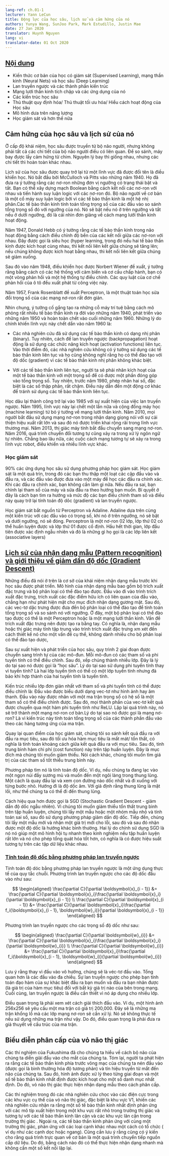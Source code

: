 ```yaml
---
lang-ref: ch.01-1
lecturer: Yann LeCun
title: Động lực của học sâu, lịch sử và cảm hứng của nó
authors: Yunya Wang, SunJoo Park, Mark Estudillo, Justin Mae
date: 27 Jan 2020
translator: Huynh Nguyen
lang: vi
translator-date: 01 Oct 2020
---
```



## [Nội dung](https://www.youtube.com/watch?v=0bMe_vCZo30&t=217s)

- Kiến thức cơ bản của học có giám sát (Supervised Learning), mạng thần kinh (Neural Nets) và học sâu (Deep Learning)
- Lan truyền ngược và các thành phần kiến trúc
- Mạng lưới thần kinh tích chập và các ứng dụng của nó
- Các kiến trúc học sâu
- Thủ thuật quy định hóa/ Thủ thuật tối ưu hóa/ Hiểu cách hoạt động của Học sâu
- Mô hình dưa trên năng lượng
- Học giám sát và hơn thế nữa


## Cảm hứng của học sâu và lịch sử của nó

Ở cấp độ khái niệm, học sâu được truyền từ bộ não người, nhưng không phải tất cả các chi tiết của bộ não người điều có liên quan. Để so sánh, máy bay được lấy cảm hứng từ chim. Nguyên lý bay thì giống nhau, nhưng các chi tiết thì hoàn toàn khác nhau.

Lịch sử của học sâu được quay trở lại từ một lĩnh vực đã được đổi tên là điều khiển học. Nó bắt đầu bởi McCulloch và Pitts vào những năm 1940. Họ đã đưa ra ý tưởng rằng các nơ-ron những đơn vị ngưỡng có trạng thái bật và tắt. Bạn có thể xây dựng mạch Boolean bằng cách kết nối các nơ-ron với nhau và tiến hành suy luận logic với các nơ-ron đó. Bộ não người về cơ bản là một cổ máy suy luận logic bởi vì các tế bào thần kinh là một hệ nhị phân.Các tế bào thần kinh tính toán tổng trọng số của các đầu vào so sánh tổng trọng số đó với ngưỡng của nó. Nó sẽ bật nếu nó ở trên ngưỡng và tắt nếu ở dưới ngưỡng, đó là cái nhìn đơn giảng về cách mạng lưới thần kinh hoạt động.

Năm 1947, Donald Hebb có ý tưởng rằng các tế bào thần kinh trong não hoạt động bằng cách điều chỉnh độ bền của các kết nối giữa các nơ-ron với nhau. Đây được gọi là siêu học (hyper learning, trong đó nếu hai tế bào thần kinh được kích hoạt cùng nhau, thì kết nối liên kết giữa chúng sẽ tăng lên; nếu chúng không được kích hoạt bằng nhau, thì kết nối liên kết giữa chúng sẽ giảm xuống.

Sau đó vào năm 1948, điều khiển học được Norbert Wiener đề xuất, ý tưởng rằng bằng cách có các hệ thống với cảm biến và cơ cấu chấp hành, bạn có một vòng phản hồi và một hệ thống tự điều chỉnh. Các quy luật của cơ chế phản hồi của ô tô đều xuất phát từ công việc này.

Năm 1957, Frank Rosenblatt đề xuất Perceptron, là một thuật toán học sửa đổi trọng số của các mạng nơ-ron rất đơn giản.

Nhìn chung, ý tưởng cố gắng tạo ra những cỗ máy trí tuệ bằng cách mô phỏng rất nhiều tế bào thần kinh ra đời vào những năm 1940, phát triển vào những năm 1950 và hoàn toàn chết vào cuối những năm 1960. Những lý do chính khiến lĩnh vực này chết dần vào năm 1960 là:

- Các nhà nghiên cứu đã sử dụng các tế bào thần kinh có dạng nhị phân (binary). Tuy nhiên, cách để lan truyền ngược (backpropagation) hoạt động là sử dụng các chức năng kích hoạt (activation functions) liên tục. Vào thời điểm đó, các nhà nghiên cứu không có ý tưởng sử dụng các tế bào thần kinh liên tục và họ cũng không nghĩ rằng họ có thể đào tạo với độ dốc (gradient) vì các tế bào thần kinh nhị phân không khác biệt.

- Với các tế bào thần kinh liên tục, người ta sẽ phải nhân kích hoạt của một tế bào thần kinh với một trọng số để có được một phần đóng góp vào tổng trọng số. Tuy nhiên, trước năm 1980, phép nhân hai số, đặc biệt là các số thập phân, rất chậm. Điều này dẫn đến một động cơ khác để tránh sử dụng các tế bào thần kinh liên tục.

Học dâu lại thành công trở lại vào 1985 với sự xuất hiện của việc lan truyền ngược. Năm 1995, lĩnh vực này lại chết một lần nữa và cộng đồng máy học (machine learning) từ bỏ ý tưởng về mạng lưới thần kinh. Năm 2010, mọi người bắt đầu sử dụng mạng nơ-ron trong nhận dạng giọng nói với sự cải thiện hiệu xuất rất lớn và sau đó nó được triển khai rộng rãi trong lĩnh vực thương mại. Năm 2013, thị giác máy tính bắt đầu chuyển sang mạng nơ-ron. Năm 2016, quá trình chuyển đổi tương tự cũng xảy ra trong xử lý ngôn ngữ tự nhiên. Chẳng bao lâu nữa, các cuộc cách mạng tương tự sẽ xảy ra trong lĩnh vực robot, điều khiển và nhiều lĩnh vực khác.

### Học giám sát

90% các ứng dụng học sâu sử dụng phương pháp học giám sát. Học giám sát là một quá trìn, trong đó các bạn thu thập một loạt các cặp đầu vào và đầu ra, và các đầu vào được đưa vào một máy để học các đầu ra chính xác. Khi các đầu ra chính xác, bạn không cần làm gì nữa. Nếu đầu ra sai, bạn chỉnh lại tham số của máy và sửa đầu ra theo hướng bạn muốn. Bí quyết ở đây là cách bạn tìm ra hướng và mức độ các bạn điều chỉnh tham số và điều này quay trở lại tính toán độ dôc (gradient) và lan truyền ngược.

Học giám sát bắt nguồn từ Perceptron và Adaline. Adaline dựa trên cùng một kiến trúc với các đầu vào có trọng số, khi nó ở trên ngưỡng, nó sẽ bật và dưới ngưỡng, nó sẽ đóng. Perceptron là một nơ-ron 02 lớp, lớp thứ 02 có thể huấn luyện được và lớp thứ 01 được cố định. Hầu hết thời gian, lớp đầu tiên được xác định ngẫu nhiên và đó là những gì họ gọi là các lớp liên kết (associative layers)

## [Lịch sử của nhận dạng mẫu (Pattern recognition) và giới thiệu về giảm dần độ dốc (Gradient Descent)](https://www.youtube.com/watch?v=0bMe_vCZo30&t=1461s)

Những điều đã nói ở trên là cơ sở của khái niệm nhận dạng mẫu trước khi học sâu được phát triển. Mô hình của nhận dạng mẫu bao gồm bộ trích xuất đặc trưng và bộ phân loại có thể đào tạo được. Đầu vào đi vào trình trích xuất đặc trưng, trích xuất các đặc điểm hữu ích có liên quan của đầu vào, chẳng hạn như phát hiện mặt cho mục đích nhận dạng gương mặt. Sau đó, các vec-tơ dặc trưng được đưa đến bộ phân loại có thể đào tạo để tính toán tổng trọng số và so sánh nó với ngưỡng. Ở đây, một bộ phân loại có thể đào tạo được có thể là một Perceptron hoặc là một mạng lưới thần kinh. Vấn đề trích xuất đặc trưng nên được tạo ra bằng tay. Có nghĩa là, nhận dạng mẫu hoặc thị giác máy tính tập trung vào trình trích xuất đặc trưng xm xét đến cách thiết kế nó cho một vấn đề cụ thể, không dành nhiều cho bộ phân loại có thể đào tạo dược,

Sau sự xuất hiện và phát triển của học sâu, quy trình 2 giai đoạn được chuyển sang trình tự của các mô-đun. Mỗi mô-đun có các tham số và phi tuyến tính có thể điều chỉnh. Sau đó, xếp chúng thành nhiều lớp. Đây là lý do tại sao nó được gọi là “học sâu”. Lý do tại sao sử dụng phi tuyến tính thay vì tuyến tính? Là hai lớp tuyến tính có thể có một lớp tuyến tính nhưng đả bảo khi hợp thành của hai tuyến tính là tuyến tính.

Kiến trúc nhiều lớp đơn giản nhất với tham số và phi tuyến tính có thể được điều chỉnh là: Đầu vào được biểu dưới dạng vec-tơ như hình ảnh hay âm thanh. Đầu vào này được nhân với một ma trận trọng số có hệ số là một tham số có thể điều chỉnh được. Sau đó, mọi thành phần của vec-tơ kết quả được chuyển qua một hàm phi tuyến tính như ReLU. Lặp lại quá trình này, nó sẽ trở thành một mạng nơ-ron cơ bản.Lý do tại sao nó được gọi là mạng nơ-ron? Là vì kiến trúc này tính toán tổng trọng số của các thành phần đầu vào theo các hàng tương ứng của ma trận.

Quay lại quan điểm của học giám sát, chúng tôi so sánh kết quả đầu ra với đầu ra mục tiêu, sau đó tối ưu hóa hàm mục tiêu là mất mát/ tổn thất, có nghĩa là tính toán khoảng cách giữa kết quả đầu ra với mục tiêu. Sau đó, tính trung bình hàm chi phí (cost function) này trên tập huấn luyện. Đây là mục đích mà chúng tôi muốn giảm thiểu. Nói cách khác, chúng tôi muốn tìm giá trị của các tham số tốt thiểu trung bình này.

Phương pháp tìm nó là tính toán độ dốc. Ví dụ, nếu chúng ta đang lạc vào một ngọn núi đầy sương mù và muốn đến một ngôi làng trong thung lũng. Một cách là quay đầu lại và xem con đường nào dốc nhất và đi xuống với từng bước nhỏ. Hướng đi là độ dốc âm. Với giả định rằng thung lũng là mặt lồi, như thế chúng ta có thể đi đến thung lũng.

Cách hiệu qua hơn được gọi là SGD (Stochastic Gradient Descent - giảm dần độ dốc ngẫu nhiên). Vì chúng tôi muốn giảm thiểu tổn thất trung bình trên tập huấn luyện, chúng tôi lấy một mẫu hoặc một nhóm mẫu nhỏ và tính toán sai số, sau đó sử dụng phương pháp giảm dần độ dốc. Tiếp đến, chúng tôi lấy một mẫu mới và nhận một giá trị mới cho lỗi, sau đó và sau đó nhận được một độ dốc là hướng khác bình thường. Hai lý do chính sử dụng SGD là nó nó giúp một mô hình hội tụ nhanh theo kinh nghiệm nếu tập huấn luyện rất lớn và nó cho phép tổng quát hóa tốt hơn, có nghĩa là có được hiệu suất tương tự trên các tập dữ liệu khác nhau.

### [Tính toán độ dốc bằng phương pháp lan truyền ngược](https://www.youtube.com/watch?v=0bMe_vCZo30&t=2336s)

Tính toán độ dóc bằng phương pháp lan truyền ngược là một ứng dụng thực tế của quy tắc chuỗi. Phương trình lan truyền ngược cho các độ dốc đầu vào như sau:

$$
\begin{aligned}
\frac{\partial C}{\partial \boldsymbol{x}_{i - 1}} &= \frac{\partial C}{\partial \boldsymbol{x}_i}\frac{\partial \boldsymbol{x}_i}{\partial \boldsymbol{x}_{i - 1}} \\
\frac{\partial C}{\partial \boldsymbol{x}_{i - 1}} &= \frac{\partial C}{\partial \boldsymbol{x}_i}\frac{\partial f_i(\boldsymbol{x}_{i - 1}, \boldsymbol{w}_i)}{\partial \boldsymbol{x}_{i - 1}}
\end{aligned}
$$

Phương trình lan truyền ngược cho các trọng số độ dốc như sau:

$$
\begin{aligned}
\frac{\partial C}{\partial \boldsymbol{w}_{i}} &= \frac{\partial C}{\partial \boldsymbol{x}_i}\frac{\partial \boldsymbol{x}_i}{\partial \boldsymbol{w}_{i}} \\
\frac{\partial C}{\partial \boldsymbol{w}_{i}} &= \frac{\partial C}{\partial \boldsymbol{x}_i}\frac{\partial f_i(\boldsymbol{x}_{i - 1}, \boldsymbol{w}_i)}{\partial \boldsymbol{w}_{i}}
\end{aligned}
$$

Lưu ý rằng thay vì đầu vào vô hướng, chúng sẽ là véc-tơ đầu vào. Tổng quan hơn là các đầu vào đa chiều. Sự lan truyền ngược cho phép bạn tính toán đạo hàm của sự khác biệt đầu ra bạn muốn và đầu ra bạn nhân được (là giá trị của hàm mục tiêu) đối với bất kỳ giá trị nào của bên trong mạng. Cuối cùng, lan truyền ngược là điều cần thiết vì nó áp dụng cho nhiều lớp.

Điều quan trọng là phải xem xét cách giải thích đầu vào. Ví dụ, một hình ảnh 256x256 sẽ yêu cầu một ma trận có giá trị 200,000. Đây sẽ là những ma trận khổng lồ mà các lớp mạng nơ-ron sẽ cần xử lý. Nó sẽ không thực tế nếu sử dụng những ma trận như vậy. Do đó, điều quan trọng là phải đưa ra giả thuyết về cấu trúc của ma trận.

## Biểu diễn phân cấp của vỏ não thị giác

Các thí nghiệm của Fukushima đã cho chúng ta hiểu về cách bộ não của chúng ta diễn giải đầu vào cho mắt của chúng ta. Tóm lại, người ta phát hiện ra rằng các tế bào thần kinh phía trước võng mạc của chúng ta nén đầu vào (được gọi là bình thường hóa độ tương phản) và tín hiệu truyền từ mắt đến não của chúng ta. Sau đó, hình ảnh được xử lý theo từng giai đoạn và một số tế bào thần kinh nhất định được kích hoạt cho một số danh mục nhất định. Do đó, vỏ não thị giác thực hiện nhận dạng mẫu theo cách phân cấp.

Các thí nghiệm trong đó các nhà nghiên cứu chọc vào các điện cực trong các khu vực cụ thể của vỏ não thị giác, đặc biệt là khu vực V1, khiến các nhà nghiên cứu nhận ra rằng một số tế bào thần kinh nhất định phản ứng với các mô típ xuất hiện trong một khu vực rất nhỏ trong trường thị giác và tương tự với các tế bào thần kinh lân cận và các khu vực lân cận trong trường thị giác . Ngoài ra, các tế bào thần kinh phản ứng với cùng một trường thị giác, phản ứng với các loại cạnh khác nhau một cách có tổ chức ( ví dụ như các cạnh dọc hoặc ngang). Cũng cần lưu ý rằng cũng có ý kiến ​​cho rằng quá trình trực quan về cơ bản là một quá trình chuyển tiếp nguồn cấp dữ liệu. Do đó, bằng cách nào đó có thể thực hiện nhận dạng nhanh mà không cần một số kết nối lặp lại.
